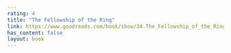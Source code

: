 ```yaml
---
rating: 4
title: "The Fellowship of the Ring"
link: https://www.goodreads.com/book/show/34.The_Fellowship_of_the_Ring
has_content: false
layout: book
---
```

